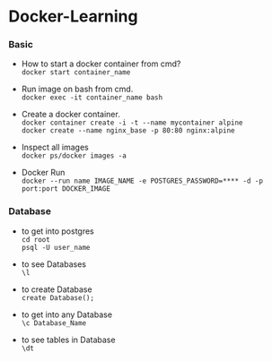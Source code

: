# Docker-Learning

###  Basic

* How to start a docker container from cmd? <br>
`docker start container_name`

* Run image on bash from cmd. <br>
`docker exec -it container_name bash`

* Create a docker container. <br>
`docker container create -i -t --name mycontainer alpine` <br>
`docker create --name nginx_base -p 80:80 nginx:alpine`

* Inspect all images <br>
`docker ps/docker images -a`

* Docker Run <br>
`docker --run name IMAGE_NAME -e POSTGRES_PASSWORD=**** -d -p port:port DOCKER_IMAGE`

### Database
* to get into postgres <br>
`cd root` <br>
`psql -U user_name`

* to see Databases <br>
`\l`

* to create Database <br>
`create Database();`

* to get into any Database <br>
`\c Database_Name`

* to see tables in Database <br>
`\dt`
